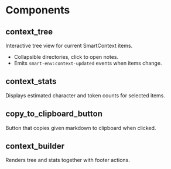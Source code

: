 # Components

## context_tree
Interactive tree view for current SmartContext items.
- Collapsible directories, click to open notes.
- Emits `smart-env:context-updated` events when items change.

## context_stats
Displays estimated character and token counts for selected items.

## copy_to_clipboard_button
Button that copies given markdown to clipboard when clicked.

## context_builder
Renders tree and stats together with footer actions.
